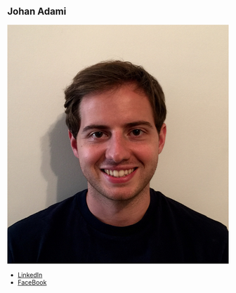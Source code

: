 Johan Adami
-----------

![Johan Adami’s photo](photos/johan-adami.jpg)

* [LinkedIn](https://www.linkedin.com/pub/johan-adami/82/595/26)
* [FaceBook](https://www.facebook.com/johan.adami)
